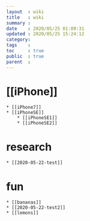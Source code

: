 ```yaml
---
layout  : wiki
title   : wiki 
summary : 
date    : 2020/05/25 01:09:31
updated : 2020/05/25 15:24:12
category:
tags    : 
toc     : true
public  : true
parent  : 
---
```

# [[iPhone]]
	* [[iPhone7]]
	* [[iPhoneSE]]
		* [[iPhoneSE1]]
		* [[iPhoneSE2]]

# research
	* [[2020-05-22-test]]

# fun
	* [[bananas]]	
	* [[2020-05-22-test2]]
	* [[lemons]]

